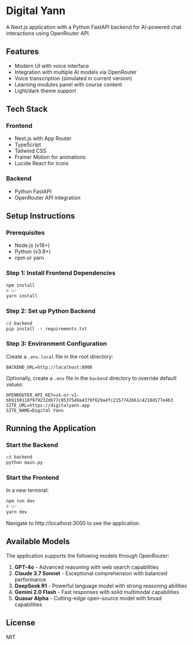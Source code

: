 # Digital Yann

A Next.js application with a Python FastAPI backend for AI-powered chat interactions using OpenRouter API.

## Features

- Modern UI with voice interface
- Integration with multiple AI models via OpenRouter
- Voice transcription (simulated in current version)
- Learning modules panel with course content
- Light/dark theme support

## Tech Stack

### Frontend
- Next.js with App Router
- TypeScript
- Tailwind CSS
- Framer Motion for animations
- Lucide React for icons

### Backend
- Python FastAPI
- OpenRouter API integration

## Setup Instructions

### Prerequisites
- Node.js (v18+)
- Python (v3.8+)
- npm or yarn

### Step 1: Install Frontend Dependencies
```bash
npm install
# or
yarn install
```

### Step 2: Set up Python Backend
```bash
cd backend
pip install -r requirements.txt
```

### Step 3: Environment Configuration
Create a `.env.local` file in the root directory:
```
BACKEND_URL=http://localhost:8000
```

Optionally, create a `.env` file in the `backend` directory to override default values:
```
OPENROUTER_API_KEY=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
SITE_URL=https://digitalyann.app
SITE_NAME=Digital Yann
```

## Running the Application

### Start the Backend
```bash
cd backend
python main.py
```

### Start the Frontend
In a new terminal:
```bash
npm run dev
# or
yarn dev
```

Navigate to http://localhost:3000 to see the application.

## Available Models

The application supports the following models through OpenRouter:

1. **GPT-4o** - Advanced reasoning with web search capabilities
2. **Claude 3.7 Sonnet** - Exceptional comprehension with balanced performance
3. **DeepSeek R1** - Powerful language model with strong reasoning abilities
4. **Gemini 2.0 Flash** - Fast responses with solid multimodal capabilities
5. **Quasar Alpha** - Cutting-edge open-source model with broad capabilities

## License

MIT 